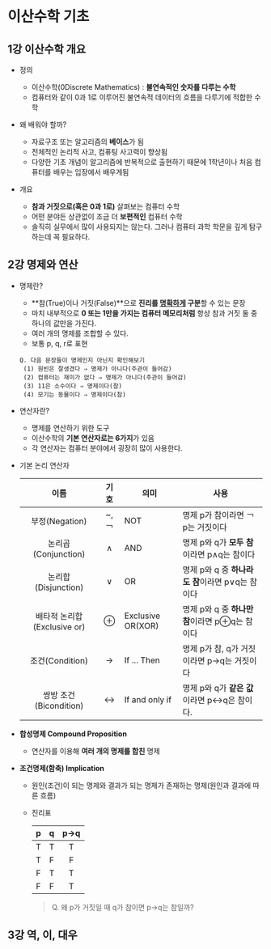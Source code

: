 # 이산수학 기초

## 1강 이산수학 개요

- 정의
  - 이산수학(0Discrete Mathematics) : **불연속적인 숫자를 다루는 수학**
  - 컴퓨터와 같이 0과 1로 이루어진 불연속적 데이터의 흐름을 다루기에 적합한 수학

- 왜 배워야 할까?
  - 자료구조 또는  알고리즘의 **베이스**가 됨
  - 전체적인 논리적 사고, 컴퓨팅 사고력이 향상됨
  - 다양한 기초 개념이 알고리즘에 반복적으로 출현하기 때문에 1학년이나 처음 컴퓨터를 배우는 입장에서 배우게됨
- 개요
  - **참과 거짓으로(혹은 0과 1로)** 살펴보는 컴퓨터 수학
  - 어떤 분야든 상관없이 조금 더 **보편적인** 컴퓨터 수학 
  - 솔직히 실무에서 많이 사용되지는 않는다. 그러나 컴퓨터 과학 학문을 깊게 탐구하는데 꼭 필요하다.

## 2강 명제와 연산

- 명제란? 

  - **참(True)이나 거짓(False)**으로  **진리를 <u>명확하게</u> 구분**할 수 있는 문장
  - 마치 내부적으로 **0 또는 1만을 가지는 컴퓨터 메모리처럼** 항상 참과 거짓 둘 중 하나의 값만을 가진다.
  - 여러 개의 명제를 조합할 수 있다.
  - 보통 p, q, r로 표현

  ```
  Q. 다음 문장들이 명제인지 아닌지 확인해보기
   (1) 원빈은 잘생겼다 ⇒ 명제가 아니다(주관이 들어감)
   (2) 컴퓨터는 재미가 없다 ⇒ 명제가 아니다(주관이 들어감)
   (3) 11은 소수이다 ⇒ 명제이다(참)
   (4) 모기는 동물이다 ⇒ 명제이다(참)
  ```

- 연산자란?

  - 명제를 연산하기 위한 도구
  - 이산수학의 **기본 연산자로는 6가지**가 있음
  - 각 연산자는 컴퓨터 분야에서 굉장히 많이 사용한다.

- 기본 논리 연산자

  |            이름             | 기호  | 의미              | 사용                                             |
  | :-------------------------: | :---: | ----------------- | ------------------------------------------------ |
  |       부정(Negation)        | ~, ￢ | NOT               | 명제 p가 참이라면 ￢p는 거짓이다                 |
  |     논리곱(Conjunction)     |   ∧   | AND               | 명제 p와 q가 **모두 참**이라면 p∧q는 참이다      |
  |     논리합(Disjunction)     |   ∨   | OR                | 명제 p와 q 중 **하나라도 참**이라면 p∨q는 참이다 |
  | 배타적 논리합(Exclusive or) |   ⊕   | Exclusive OR(XOR) | 명제 p와 q 중 **하나만 참**이라면 p⊕q는 참이다   |
  |       조건(Condition)       |   →   | If ... Then       | 명제 p가 참, q가 거짓이라면 p→q는 거짓이다       |
  |   쌍방 조건(Bicondition)    |   ↔   | If and only if    | 명제 p와 q가 **같은 값**이라면 p↔q은 참이다.     |

- **합성명제 Compound Proposition**

  - 연산자를 이용해 **여러 개의 명제를 합친** 명제

- **조건명제(함축) Implication**

  - 원인(조건)이 되는 명제와 결과가 되는 명제가 존재하는 명제(원인과 결과에 따른 흐름)

  - 진리표

    |  p   |  q   | p→q  |
    | :--: | :--: | :--: |
    |  T   |  T   |  T   |
    |  T   |  F   |  F   |
    |  F   |  T   |  T   |
    |  F   |  F   |  T   |

    > Q. 왜 p가 거짓일 때 q가 참이면 p→q는 참일까?
    >
    > 

## 3강 역, 이, 대우
